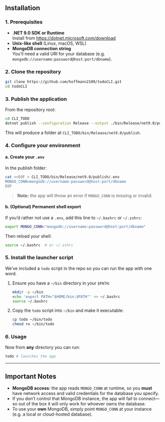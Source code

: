 ## Installation

### 1. Prerequisites

- **.NET 9.0 SDK or Runtime**  
  Install from https://dotnet.microsoft.com/download  
- **Unix-like shell** (Linux, macOS, WSL)  
- **MongoDB connection string**  
  You’ll need a valid URI for your database (e.g. `mongodb://username:password@host:port/dbname`).  

### 2. Clone the repository

```bash
git clone https://github.com/hoffmann2109/todoCLI.git
cd todoCLI
````

### 3. Publish the application

From the repository root:

```bash
cd CLI_TODO
dotnet publish --configuration Release --output ./bin/Release/net9.0/publish
```

This will produce a folder at `CLI_TODO/bin/Release/net9.0/publish`.
### 4. Configure your environment

#### a. Create your `.env`

In the publish folder:

```bash
cat <<EOF > CLI_TODO/bin/Release/net9.0/publish/.env
MONGO_CONN=mongodb://username:password@host:port/dbname
EOF
```

> **Note:** the app will throw an error if `MONGO_CONN` is missing or invalid.

#### b. (Optional) Permanent shell export

If you’d rather not use a `.env`, add this line to `~/.bashrc` or `~/.zshrc`:

```bash
export MONGO_CONN="mongodb://username:password@host:port/dbname"
```

Then reload your shell:

```bash
source ~/.bashrc  # or ~/.zshrc
```

### 5. Install the launcher script

We’ve included a `todo` script in the repo so you can run the app with one word.

1. Ensure you have a `~/bin` directory in your `$PATH`:

   ```bash
   mkdir -p ~/bin
   echo 'export PATH="$HOME/bin:$PATH"' >> ~/.bashrc
   source ~/.bashrc
   ```

2. Copy the `todo` script into `~/bin` and make it executable:

   ```bash
   cp todo ~/bin/todo
   chmod +x ~/bin/todo
   ```

### 6. Usage

Now from **any** directory you can run:

```bash
todo # launches the app
```

---

## Important Notes

* **MongoDB access**: the app reads `MONGO_CONN` at runtime, so you **must** have network access and valid credentials for the database you specify.
* If you don’t control that MongoDB instance, the app will fail to connect—so out of the box it will only work for whoever owns the database.
* To use your **own** MongoDB, simply point `MONGO_CONN` at your instance (e.g. a local or cloud-hosted database).
